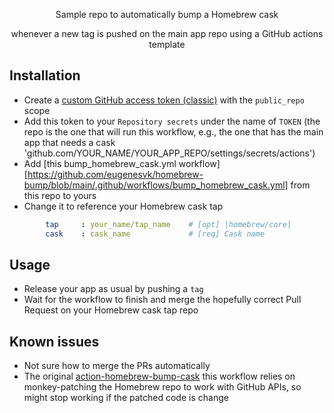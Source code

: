 <p align="center">
Sample repo to automatically bump a Homebrew cask
</p>
<p align="center">  
whenever a new tag is pushed on the main app repo using a GitHub actions template
</p>


## Installation

- Create a [custom GitHub access token (classic)](https://github.com/settings/tokens) with the `public_repo` scope
- Add this token to your `Repository secrets` under the name of `TOKEN` (the repo is the one that will run this workflow, e.g., the one that has the main app that needs a cask 'github.com/YOUR_NAME/YOUR_APP_REPO/settings/secrets/actions')
- Add [this bump_homebrew_cask.yml workflow][https://github.com/eugenesvk/homebrew-bump/blob/main/.github/workflows/bump_homebrew_cask.yml] from this repo to yours
- Change it to reference your Homebrew cask tap
```yaml
        tap 	: your_name/tap_name	# [opt] |homebrew/core|
        cask	: cask_name         	# [req] Cask name
```

## Usage

- Release your app as usual by pushing a `tag`
- Wait for the workflow to finish and merge the hopefully correct Pull Request on your Homebrew cask tap repo

## Known issues

- Not sure how to merge the PRs automatically
- The original [action-homebrew-bump-cask](https://github.com/eugenesvk/action-homebrew-bump-cask/blob/master/action.yml) this workflow relies on monkey-patching the Homebrew repo to work with GitHub APIs, so might stop working if the patched code is change
